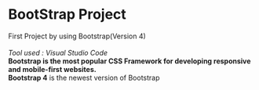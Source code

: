 # BootStrap Project
 First Project  by  using Bootstrap(Version 4)<br><br>
 <i>Tool used : Visual Studio Code</i><br>
<b>Bootstrap is the most popular CSS Framework for developing responsive and mobile-first websites.</b><br>
<b>Bootstrap 4</b> is the newest version of Bootstrap
